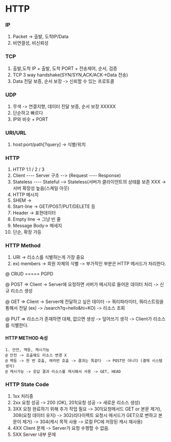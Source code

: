 # HTTP

### IP

  1. Packet -> 출발, 도착IP/Data
  2. 비연결성, 비신뢰성
    
### TCP

  1. 출발,도착 IP + 출발, 도착 PORT + 전송제어, 순서, 검증
  2. TCP 3 way handshake(SYN/SYN,ACK/ACK->Data 전송)
  3. Data 전달 보증, 순서 보장 -> 신뢰할 수 있는 프로토콜


### UDP

  1. 무색 -> 연결지향, 데이터 전달 보증, 순서 보장 XXXXX
  2. 단순하고 빠르다
  3. IP와 비슷 + PORT


### URI/URL

  1. host:port/path[?query]  -> 식별/위치
  
### HTTP

  1. HTTP 1.1 / 2 / 3 
  2. Client ---- Server 구조  --> (Request ---- Response)
  3. Stateless ---- Stateful  --> Stateless(서버가 클라이언트의 상태를 보존 XXX -> 서버 확장성 높음(스케일 아웃)
  4. HTTP 메시지
  5.    SHEM ->
  6. Start-line -> GET/POST/PUT/DELETE 등 
  7. Header     -> 표현데이터 
  8. Empty line -> 그냥 빈 줄
  9. Message Body-> 메세지
  10. 단순, 확장 가등

### HTTP Method
  1. URI -> 리소스를 식별하는게 가장 중요   
  2.  ex) members -> 회원 자체의 식별 -> 부가적인 부분은 HTTP 메서드가 처리한다.
  
  @ CRUD ===== PGPD
  
  @ POST => Client -> Server에 요청하면 서버가 메시지로 들어온 데이터 처리  -> 신규 리소스 생성
  
  @ GET  => Client -> Server에 전달하고 싶은 데이터 -> 쿼리파라미터, 쿼리스트링을 통해서 전달 
  (ex) -> /search?q=hello&hi=KO) -> 리소스 조회
  
  @ PUT  => 리소스가 존재하면 대체, 없으면 생성 -> 덮어쓰기 생각  -> Client가 리소스를 식별한다. 
 
  #### HTTP METHOD 속성
    1. 안전, 멱등, 캐시가능  
    @ 안전 -> 호출해도 리소스 변경 X
    @ 멱등 -> 한 번 호출, 여러번 호출 -> 결과는 똑같다  -> POST만 아니다 (결제 시스템 생각)
    @ 캐시가능 -> 응답 결과 리소스를 캐시해서 사용 -> GET, HEAD
    
### HTTP State Code
  1. 1xx 처리중
  2. 2xx 요청 성공 -> 200 (OK), 201(요청 성공 -> 새로운 리소스 생성)
  3. 3XX 요청 완료하기 위해 추가 작업 필요 -> 301(요청메서드 GET or 본문 제거), 308(요청 데이터 유지)
                                         -> 302(리다이렉트 요청시 메서드가 GET으로 변하고 본문이 제거)
                                          -> 304(캐시 목적 사용 -> 로컬 PC에 저장된 캐시 재사용)
  4. 4XX Client 문제 -> Server가 요청 수행할 수 없음.
  5. 5XX Server 내부 문제                                          
  
  





